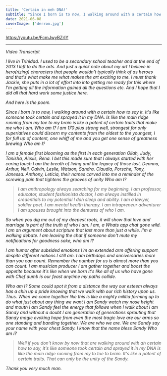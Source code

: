 ```yaml
---
title: 'Certain in meh DNA!'
subtitle: "Since I born is to now, I walking around with a certain how to put it. It's like someone took certain and sprayed it in my DNA"
date: 2021-06-08
coverImage: ['derron.jpg']
---
```


https://youtu.be/FcmJwyBZrIY

----------

<i>Video Transcript<i>

I live in Trinidad. I used to be a secondary school teacher and at the end of 2013 I left to do the arts. And just a quick note about my art I believe in hero(rizing) characters that people wouldn't typically think of as heroes and that's what  make me what makes the art exciting to me. I must thank Jackie, she puts in a lot of effort into into getting me ready for this where I'm getting all the information gained all the questions etc. And I hope that I did all that hard work some justice here.

And here is the poem.

Since I born is to now, I walking around with a certain how to say it. It's like someone took certain and sprayed it in my DNA. Is like the main ridge running from my toe to my brain is like a patent of certain traits that make me who I am. Who am I? I am 170 plus strong well, strongest for only superlatives could discern my contents from the oldest to the youngest, I for full up of content, one whiff of me and you get one sense of greatness brewing Who am I?

I am a female first blooming as the first in each generation Ollah, Judy, Tanisha, Alexis, Rena. I bet this made sure that I always started with her caring touch I am the breath of living and the legacy of those lost. Deanna, Arthur, Neil. Calvin, Leslie, Watson, Sandra. Claudia, Porsche, Tony, Janessa. Anthony, Leticia, their names carved into me a reminder of the screwing pain that tightens the grooves of unity Who am I?

 > I am anthropology always searching for my beginning. I am professor, educator, student fashionista doctor, I am always instilled in credentials to my potential I doh sleep and ability. I am a lawyer, soldier poet. I am mental health therapy. I am intrapreneur adventurer I am spouses brought into the dentures of who I am.

  So when you dig me out of my deepest roots, it will show that love and marriage is part of the truth of who I am. I am, a Whats app chat gone wild. I am an argument about scripture that last more than just a while. I'm a walking debate. I am leaving the chat if someone don't mute my notifications for goodness sake, who am I?

  I am humor after subsided emotions I'm an extended arm offering support despite different notions I still am. I am birthdays and anniversaries more than you can count. Remember the number for us is almost more than you can count. I am musician producer I am gather together and boost the appetite because it's like when we born it's like all of us who have gone with Chef dumb is our feast anytime my paths collide.

   Who am I? Some could spot it from a distance the way our esteem always has a chin up a pride knowing that we walk with our rich history upon us. Thus. When we come together like this is like a mighty militia forming up to do what just about any thing we want I am Sandy watch my nose height and mouth I am Sandy feel the energy that follows when I walk about I am Sandy and without a doubt I am generation of generations sprouting that Sandy magic evoking hope from even the most tragic love are  our arms so one standing and banding together. We are who we are. We are Sandy say your name with your chest Sandy. I know that the name bless Sandy Who am I?

> Well if you don't know by now that are walking around with ah certain how to say, it's like someone took certain and sprayed it in my DNA is like the main ridge running from my to toe to brain. It's like a patent of certain traits. That can only be the unity of the Sandy.

Thank you very much man.
